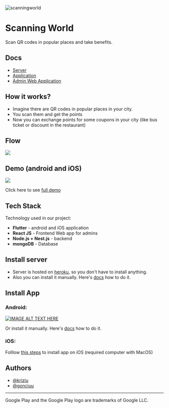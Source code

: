 
![scanningworld](https://i.imgur.com/WuBu4TY.png)
# Scanning World

 Scan QR codes in popular places and take benefits.
 
## Docs

- [Server](/tree/main/server)
- [Application](/tree/main/app)
- [Admin Web Application](/tree/main/admin-web)

## How it works?

- Imagine there are QR codes in popular places in your city. 
- You scan them and get the points
- Now you can exchange points for some coupons in your city (like bus ticket or discount in the restaurant)

## Flow

![](https://res.cloudinary.com/dybborlve/image/upload/v1666295535/Zrzut_ekranu_2022-10-20_o_21.52.09_iysodu.png)


## Demo (android and iOS)

![](https://res.cloudinary.com/dybborlve/image/upload/v1666294992/demo_cxfj6y.png)

Click here to see [full demo](/tree/main/app)


## Tech Stack

Technology used in our project:

- **Flutter** - android and iOS application
- **React JS** - Frontend Web app for admins 
- **Node.js + Nest.js** - backend 
- **mongoDB** - Database

## Install server 

- Server is hosted on [heroku](https://scanningworld-server.herokuapp.com/), so you don't have to install anything.
- Also you can install it manually. Here's [docs](/tree/main/server) how to do it.

## Install App

### Android:

[![IMAGE ALT TEXT HERE](https://res.cloudinary.com/dybborlve/image/upload/w_200/google-play-badge_mlyxh8.png)](http://play.google.com/store/)

Or install it manually. Here's [docs](https://github.com/gonciuu/scanningworld/tree/main/server) how to do it.

### iOS:

Folllow [this steps](https://github.com/gonciuu/scanningworld/tree/main/server) to install app on iOS (required computer with MacOS)


## Authors

- [@kriziu](https://www.github.com/kriziu)
- [@gonciuu](https://www.github.com/gonciuu)




---

Google Play and the Google Play logo are trademarks of Google LLC.


 
